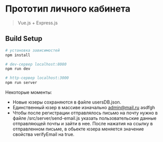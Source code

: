 # Прототип личного кабинета
> Vue.js + Express.js
## Build Setup
``` bash
# установка зависимостей
npm install

# dev-сервер localhost:8080
npm run dev

# http-сервер localhost:3000
npm run server
```
Некоторые моменты:

 - Новые юзеры сохраняются в файле usersDB.json.
 - Единственный юзер в массиве изначально admin@mail.ru asdfgh
 - Чтобы после регистрации отправлялось письмо на почту нужно в файле /src/server/send-email.js указать пользовательские данные отправляющей почты и зайти в нее. После нажатия на ссылку в отправленном письме, в обьекте юзера меняется значение свойства verifyEmail на true.